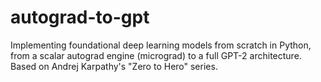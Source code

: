 # autograd-to-gpt
Implementing foundational deep learning models from scratch in Python, from a scalar autograd engine (micrograd) to a full GPT-2 architecture. Based on Andrej Karpathy's "Zero to Hero" series.
